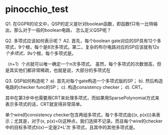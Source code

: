 # pinocchio_test

Q1. 在GGPR的论文中，QSP的定义是针对boolean函数，即函数f只有一比特输出，那么对于一般的boolean电路，
怎么定义QSP呢？

Q2. 多项式应该如何表示呢？
A2. 首先，每个boolean gate对应的SP具有12个多项式，9个根，每个是8次多项式。第二，复杂的布尔电路对应的SP应该就有12*s个多项式，9*s个根，每个多项式是。

（n+1）个点就可以唯一确定一个n次多项式。
虽然，每个多项式的次数很高，但是其实他们都非常稀疏，也就是说，大部分的多项式在

Q3. QSP如何构造呢？
a). 首先对每个gate构造一个多项式版的SP；
b). 然后构造电路的checker func的SP；
c). 构造consistency checker；
d). CRT。

其中在第3步中也需要用CRT来处理多项式，而如果用SparsePolynomial方式来表示多项式的话，CRT就变得非常简单。

单个wire的consistency checker包含两组多项式，每个多项式由{(x, p(x))}来表示；尤其是，对于(x, p(x)=0)这种点，我们选择不记录。而且每个wire的checker中的目标多项式ti(x)一定是2*L'次 多项式，且其中的其他多项式是。
